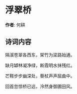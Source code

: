 # 浮翠桥

**作者**: 何耕

## 诗词内容

隔溪苍翠各西东，架竹为梁路始通。

缺月罅林凝净绿，断霞明水抹残红。

芒鞋步步幽深处，藜杖声声屈曲中。

回首忽惊桥已远，泠然身御圃田风。

